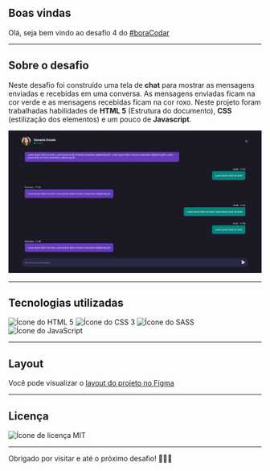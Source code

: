 ## Boas vindas
Olá, seja bem vindo ao desafio 4 do [#boraCodar](https://www.rocketseat.com.br/boracodar)

---

## Sobre o desafio
Neste desafio foi construído uma tela de **chat** para mostrar as mensagens enviadas e recebidas em uma conversa. As mensagens enviadas ficam na cor verde e as mensagens recebidas ficam na cor roxo. Neste projeto foram trabalhadas habilidades de **HTML 5** (Estrutura do documento), **CSS** (estilização dos elementos) e um pouco de **Javascript**.

![Imagem do resultado final](./assets/images/preview.png)

---

## Tecnologias utilizadas

![Ícone do HTML 5](https://img.shields.io/badge/-HTML_5-E34F26?logo=html5&logoColor=white&style=for-the-badge)
![Ícone do CSS 3](https://img.shields.io/badge/-CSS-6CADDF?logo=css3&logoColor=white&style=for-the-badge)
![Ícone do SASS](https://img.shields.io/badge/-SASS-CC6699?logo=sass&logoColor=white&style=for-the-badge)
![Ícone do JavaScript](https://img.shields.io/badge/-Javascript-F7DF1E?logo=javascript&logoColor=black&style=for-the-badge)

---

## Layout

Você pode visualizar o [layout do projeto no Figma](https://www.figma.com/community/file/1200070743637495660)

---

## Licença

![Ícone de licença MIT](https://img.shields.io/static/v1?label=license&message=MIT&color=49AA26&labelColor=000000)

---

Obrigado por visitar e até o próximo desafio! 🚀🚀🚀
